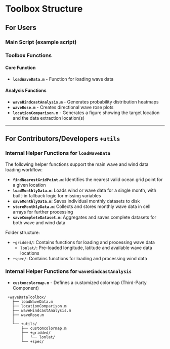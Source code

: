 # Toolbox Structure

## For Users

### Main Script (example script)

### Toolbox Functions

#### Core Function

- **`loadWaveData.m`** - Function for loading wave data

#### Analysis Functions

- **`waveHindcastAnalysis.m`** - Generates probability distribution heatmaps
- **`waveRose.m`** - Creates directional wave rose plots
- **`locationComparison.m`** - Generates a figure showing the target location and the data extraction location(s)

---

## For Contributors/Developers `+utils`

### Internal Helper Functions for `loadWaveData`

The following helper functions support the main wave and wind data loading workflow:

- **`findNearestGridPoint.m`**: Identifies the nearest valid ocean grid point for a given location
- **`loadMonthlyData.m`**: Loads wind or wave data for a single month, with built-in fallback logic for missing variables
- **`saveMonthlyData.m`**: Saves individual monthly datasets to disk
- **`storeMonthlyData.m`**: Collects and stores monthly wave data in cell arrays for further processing
- **`saveCompleteDataset.m`**: Aggregates and saves complete datasets for both wave and wind data

Folder structure:

- `+gridded/`: Contains functions for loading and processing wave data
  - `lonlat/`: Pre-loaded longitude, latitude and available wave data locations
- `+spec/`: Contains functions for loading and processing wind data

### Internal Helper Functions for `waveHindcastAnalysis`

- **`customcolormap.m`** - Defines a customized colormap (Third-Party Component)

```
 +waveDataToolbox/
   ├── loadWaveData.m
   ├── locationComparison.m
   ├── waveHindcastAnalysis.m
   ├── waveRose.m
   │
   └── +utils/
       ├── customcolormap.m
       ├── +gridded/
       │   └── lonlat/
       └── +spec/
```
